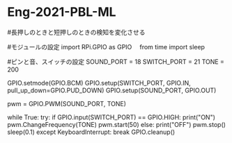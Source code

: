 # Eng-2021-PBL-ML
#長押しのときと短押しのときの検知を変化させる

#モジュールの設定
import RPi.GPIO as GPIO　
from time import sleep 

#ピンと音、スイッチの設定
SOUND_PORT = 18 
SWITCH_PORT = 21 
TONE = 200 


GPIO.setmode(GPIO.BCM)
GPIO.setup(SWITCH_PORT, GPIO.IN, pull_up_down=GPIO.PUD_DOWN)
GPIO.setup(SOUND_PORT, GPIO.OUT) 

pwm = GPIO.PWM(SOUND_PORT, TONE)

while True: 
    try: 
        if GPIO.input(SWITCH_PORT) == GPIO.HIGH: 
            print("ON")
             pwm.ChangeFrequency(TONE)
            pwm.start(50) 
        else: print("OFF")
            pwm.stop() 
            sleep(0.1) 
    except KeyboardInterrupt: 
        break 
GPIO.cleanup()
